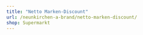 ```yaml
---
title: "Netto Marken-Discount"
url: /neunkirchen-a-brand/netto-marken-discount/
shop: Supermarkt
---
```

